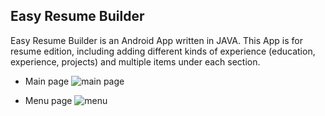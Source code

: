 ## Easy Resume Builder
Easy Resume Builder is an Android App written in JAVA. This App is for resume edition, including adding different kinds of experience (education, experience, projects) and multiple items under each section. 

- Main page
![main page]()

- Menu page
![menu]()
